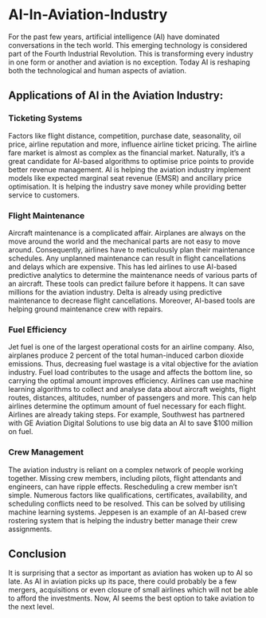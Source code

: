 # AI-In-Aviation-Industry

For the past few years, artificial intelligence (AI) have dominated conversations in the tech world. 
This emerging technology is considered part of the Fourth Industrial Revolution. 
This is transforming every industry in one form or another and aviation is no exception.
Today AI is reshaping both the technological and human aspects of aviation.


## Applications of AI in the Aviation Industry:

### Ticketing Systems

Factors like flight distance, competition, purchase date, seasonality, oil price, airline reputation and more, 
influence airline ticket pricing. The airline fare market is almost as complex as the financial market.
Naturally, it’s a great candidate for AI-based algorithms to optimise price points to provide better revenue management.
AI is helping the aviation industry implement models like expected marginal seat revenue (EMSR) and
ancillary price optimisation. It is helping the industry save money while providing better service to customers.


### Flight Maintenance

Aircraft maintenance is a complicated affair. Airplanes are always on the move around the world and the 
mechanical parts are not easy to move around. Consequently, airlines have to meticulously plan their maintenance schedules.
Any unplanned maintenance can result in flight cancellations and delays which are expensive. 
This has led airlines to use AI-based predictive analytics to determine the maintenance needs of various parts of an aircraft.
These tools can predict failure before it happens. It can save millions for the aviation industry.
Delta is already using predictive maintenance to decrease flight cancellations. Moreover,
AI-based tools are helping ground maintenance crew with repairs.


### Fuel Efficiency

Jet fuel is one of the largest operational costs for an airline company.
Also, airplanes produce 2 percent of the total human-induced carbon dioxide emissions. 
Thus, decreasing fuel wastage is a vital objective for the aviation industry. 
Fuel load contributes to the usage and affects the bottom line, so carrying the optimal amount improves efficiency. 
Airlines can use machine learning algorithms to collect and analyse data about aircraft weights, flight routes, 
distances, altitudes, number of passengers and more. This can help airlines determine the optimum amount of fuel
necessary for each flight. Airlines are already taking steps. 
For example, Southwest has partnered with GE Aviation Digital Solutions to use big data an AI to save $100 million on fuel.


### Crew Management

The aviation industry is reliant on a complex network of people working together. 
Missing crew members, including pilots, flight attendants and engineers, can have ripple effects. 
Rescheduling a crew member isn’t simple. Numerous factors like qualifications, certificates, availability, 
and scheduling conflicts need to be resolved. This can be solved by utilising machine learning systems. 
Jeppesen is an example of an AI-based crew rostering system that is 
helping the industry better manage their crew assignments.


## Conclusion

It is surprising that a sector as important as aviation has woken up to AI so late. As AI in aviation picks up its pace, there could probably be a few mergers, acquisitions or even closure of small airlines which will not be able to afford the investments. Now, AI seems the best option to take aviation to the next level.

